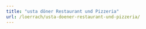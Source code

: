 ```yaml
---
title: "usta döner Restaurant und Pizzeria"
url: /loerrach/usta-doener-restaurant-und-pizzeria/
---
```

